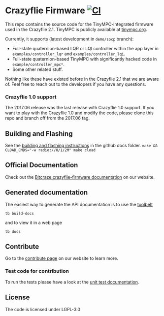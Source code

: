 # Crazyflie Firmware  [![CI](https://github.com/bitcraze/crazyflie-firmware/workflows/CI/badge.svg)](https://github.com/bitcraze/crazyflie-firmware/actions?query=workflow%3ACI)

This repo contains the source code for the TinyMPC-integrated firmware used in the Crazyflie 2.1. TinyMPC is publicly available at [tinympc.org](https://tinympc.org/).

Currently, it supports (latest development in `demo/socp` branch):

* Full-state quaternion-based LQR or LQI controller within the app layer in `examples/controller_lqr` and `examples/controller_lqi`.
* Full-state quaternion-based TinyMPC with significantly hacked code in `example/controller_mpc*`.
* Some other related stuff.

Nothing like these have existed before in the Crazyflie 2.1 that we are aware of. Feel free to reach out to the developers if you have any questions. 

### Crazyflie 1.0 support

The 2017.06 release was the last release with Crazyflie 1.0 support. If you want
to play with the Crazyflie 1.0 and modify the code, please clone this repo and
branch off from the 2017.06 tag.

## Building and Flashing
See the [building and flashing instructions](https://github.com/bitcraze/crazyflie-firmware/blob/master/docs/building-and-flashing/build.md) in the github docs folder.
`make && CLOAD_CMDS="-w radio://0/1/2M" make cload`

## Official Documentation

Check out the [Bitcraze crazyflie-firmware documentation](https://www.bitcraze.io/documentation/repository/crazyflie-firmware/master/) on our website.

## Generated documentation

The easiest way to generate the API documentation is to use the [toolbelt](https://github.com/bitcraze/toolbelt)

```tb build-docs```

and to view it in a web page

```tb docs```

## Contribute
Go to the [contribute page](https://www.bitcraze.io/contribute/) on our website to learn more.

### Test code for contribution

To run the tests please have a look at the [unit test documentation](https://www.bitcraze.io/documentation/repository/crazyflie-firmware/master/development/unit_testing/).

## License

The code is licensed under LGPL-3.0


